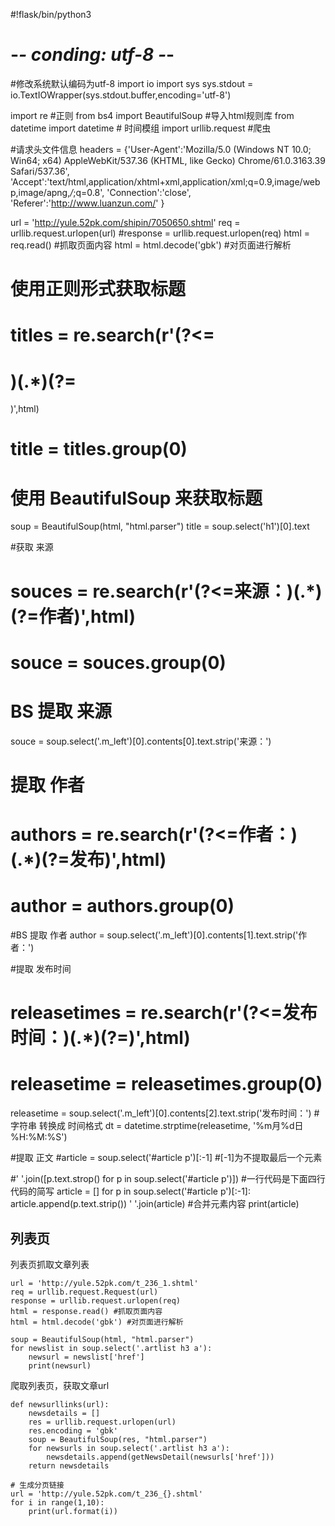 #!flask/bin/python3
# -*- conding: utf-8 -*-

#修改系统默认编码为utf-8
import io
import sys
sys.stdout = io.TextIOWrapper(sys.stdout.buffer,encoding='utf-8')

import re #正则
from bs4 import BeautifulSoup #导入html规则库
from datetime import datetime # 时间模组
import urllib.request #爬虫

#请求头文件信息
headers = {'User-Agent':'Mozilla/5.0 (Windows NT 10.0; Win64; x64) AppleWebKit/537.36 (KHTML, like Gecko) Chrome/61.0.3163.39 Safari/537.36',
'Accept':'text/html,application/xhtml+xml,application/xml;q=0.9,image/webp,image/apng,*/*;q=0.8',
'Connection':'close',
'Referer':'http://www.luanzun.com/'
}

url = 'http://yule.52pk.com/shipin/7050650.shtml'
req = urllib.request.urlopen(url)
#response = urllib.request.urlopen(req)
html = req.read() #抓取页面内容
html = html.decode('gbk') #对页面进行解析

# 使用正则形式获取标题
# titles = re.search(r'(?<=<h1>)(.*)(?=</h1>)',html)
# title = titles.group(0)

# 使用 BeautifulSoup 来获取标题
soup = BeautifulSoup(html, "html.parser") 
title = soup.select('h1')[0].text

#获取 来源
# souces = re.search(r'(?<=来源：)(.*)(?=</span><span>作者)',html)
# souce = souces.group(0)
# BS 提取 来源
souce = soup.select('.m_left')[0].contents[0].text.strip('来源：')

# 提取 作者
# authors = re.search(r'(?<=作者：)(.*)(?=</span><span>发布)',html)
# author = authors.group(0)
#BS 提取 作者
author = soup.select('.m_left')[0].contents[1].text.strip('作者：')

#提取 发布时间
# releasetimes = re.search(r'(?<=发布时间：)(.*)(?=</span>)',html)
# releasetime = releasetimes.group(0)

releasetime = soup.select('.m_left')[0].contents[2].text.strip('发布时间：')
#字符串 转换成 时间格式
dt = datetime.strptime(releasetime, '%m月%d日 %H:%M:%S')


#提取 正文
#article = soup.select('#article p')[:-1] #[-1]为不提取最后一个元素

#' '.join([p.text.strop() for p in soup.select('#article p')])  #一行代码是下面四行代码的简写
article = []
for p in soup.select('#article p')[:-1]:
    article.append(p.text.strip()) 
' '.join(article) #合并元素内容
print(article)



## 列表页

列表页抓取文章列表
```
url = 'http://yule.52pk.com/t_236_1.shtml'
req = urllib.request.Request(url)
response = urllib.request.urlopen(req)
html = response.read() #抓取页面内容
html = html.decode('gbk') #对页面进行解析

soup = BeautifulSoup(html, "html.parser") 
for newslist in soup.select('.artlist h3 a'):
    newsurl = newslist['href']
    print(newsurl)
```

爬取列表页，获取文章url
```
def newsurllinks(url):
    newsdetails = []
    res = urllib.request.urlopen(url)
    res.encoding = 'gbk'
    soup = BeautifulSoup(res, "html.parser") 
    for newsurls in soup.select('.artlist h3 a'):
        newsdetails.append(getNewsDetail(newsurls['href']))
    return newsdetails
```

```
# 生成分页链接
url = 'http://yule.52pk.com/t_236_{}.shtml'
for i in range(1,10):
    print(url.format(i))
```